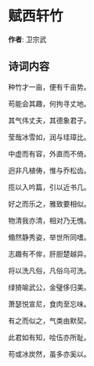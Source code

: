 # 赋西轩竹

**作者**: 卫宗武

## 诗词内容

种竹才一亩，便有千亩势。

苟能会其趣，何拘寻丈地。

其气伟丈夫，其德象君子。

莹哉冰雪如，润与珪璋比。

中虚而有容，外直而不倚。

迥非凡植俦，惟与乔松齿。

揽以入吟篇，引以近书几。

好之而乐之，雅致要相似。

物清我亦清，相对乃无愧。

翛然静秀姿，举世所同嗜。

志趣有不侔，肝胆楚越异。

将以洗凡俗，凡俗乌可洗。

绿猗喻武公，金璧侈归美。

萧瑟悦宣尼，食肉至忘味。

有之而似之，气类由默契。

此君如有知，哙伍亦所耻。

苟或冰炭然，虽多亦奚以。

